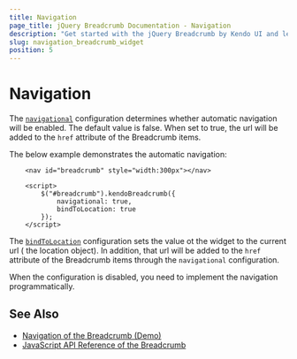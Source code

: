 ```yaml
---
title: Navigation
page_title: jQuery Breadcrumb Documentation - Navigation
description: "Get started with the jQuery Breadcrumb by Kendo UI and learn how to use the Navigation configuration of the widget."
slug: navigation_breadcrumb_widget
position: 5
---
```


# Navigation 

The [`navigational`](/api/javascript/ui/breadcrumb/configuration/navigational) configuration determines whether automatic navigation will be enabled. The default value is false. When set to true, the url will be added to the `href` attribute of the Breadcrumb items.

The below example demonstrates the automatic navigation:

```dojo
    <nav id="breadcrumb" style="width:300px"></nav>

    <script>
        $("#breadcrumb").kendoBreadcrumb({
            navigational: true,
            bindToLocation: true
        });
    </script>
```

The [`bindToLocation`](/api/javascript/ui/breadcrumb/configuration/bindtolocation) configuration sets the value ot the widget to the current url ( the location object). In addition, that url will be added to the `href` attribute of the Breadcrumb items through the `navigational` configuration.

When the configuration is disabled, you need to implement the navigation programmatically.

## See Also

* [Navigation of the Breadcrumb (Demo)](https://demos.telerik.com/kendo-ui/breadcrumb/navigation)
* [JavaScript API Reference of the Breadcrumb](/api/javascript/ui/breadcrumb)

